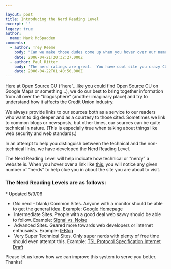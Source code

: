 ```yaml
---

layout: post
title: Introducing the Nerd Reading Level
excerpt: ''
legacy: true
author:
  name: Mark McSpadden
comments:
  - author: Trey Reeme
    body: "Can we make those dudes come up when you hover over our names?  \r\n\r\nIf so, I'm a single and Mark's a quad.  Commenters should be able to choose their own."
    date: 2006-04-21T20:32:27.000Z
  - author: Paul Ritter
    body: 'The nerd ratings are great.  You have cool site you crazy CU guys. '
    date: 2006-04-22T01:40:50.000Z
---
```


<p>Here at Open Source CU (&#8220;here&#8221;...like you could find Open Source CU on Google Maps or something&#8230;), we do our best to bring together information from all over the &#8220;blogosphere&#8221; (another imaginary place) and try to understand how it affects the Credit Union industry.</p>
<p>We always provide links to our sources both as a service to our readers who want to dig deeper and as a courtesy to those cited. Sometimes we link to common blogs or newsposts, but other times, our sources can be quite technical in nature. (This is especially true when talking about things like web security and web standards.)</p>
<p>In an attempt to help you distinguish between the technical and the non-technical links, we have developed the Nerd Reading Level.</p>
<p>The Nerd Reading Level will help indicate how technical or &#8220;nerdy&#8221; a website is. When you hover over a link like <a href="http://www.trabian.com" title="1">this</a>, you will notice any given number of &#8220;nerds&#8221; to help clue you in about the site you are about to visit.</p>
<h3>The Nerd Reading Levels are as follows:</h3>
<no textile>* Updated 5/9/06</no textile>
<ul>
<li>(No nerd &#8211; blank) Common Sites. Anyone with a monitor should be able to get the general idea. Example: <a href="http://www.google.com">Google Homepage</a></li>
<li><img src="http://www.opensourcecu.com/images/theme/nrl_one.gif" alt="" /> Intermediate Sites. People with a good deal web savvy should be able to follow. Example: <a href="http://www.37signals.com/svn" title="1">Signal vs. Noise</a></li>
<li><img src="http://www.opensourcecu.com/images/theme/nrl_two.gif" alt="" /> Advanced Sites. Geared more towards web developers or internet enthusaists. Example: <a href="http://blogs.msdn.com/ie/default.aspx" title="2">IEBlog</a></li>
<li><img src="http://www.opensourcecu.com/images/theme/nrl_three.gif" alt="" /> Very Super Technical Sites. Only super nerds with plenty of free time should even attempt this. Example: <a href="http://www.ietf.org/internet-drafts/draft-ietf-tls-rfc4346-bis-00.txt" title="3"><span class="caps">TSL</span> Protocol Specification Internet Draft</a></li>
</ul>
<p>Please let us know how we can improve this system to serve you better. Thanks!</p>